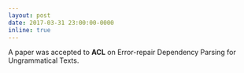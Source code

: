 ```yaml
---
layout: post
date: 2017-03-31 23:00:00-0000
inline: true
---
```


A paper was accepted to **ACL** on Error-repair Dependency Parsing for Ungrammatical Texts.

